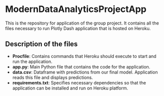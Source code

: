 # ModernDataAnalyticsProjectApp
This is the repository for application of the group project. It contains all the files necessary to run Plotly Dash application that is hosted on Heroku.

## Description of the files
- **Procfile**: Contains commands that Heroku should execute to start and run the application.
- **app.py**: Main Python file that contains the code for the application. 
- **data.csv**: Dataframe with predictions from our final model. Application reads this file and displays predictions.
- **requirements.txt**: Specifies necessary dependencies so that the application can be installed and run on Heroku platform.
